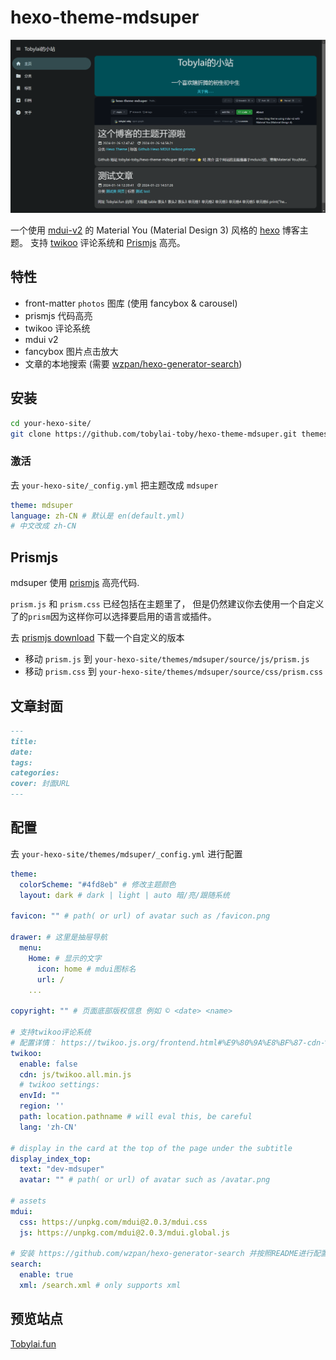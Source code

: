 # hexo-theme-mdsuper
![1706268121039](README/1706268121039.png)

一个使用 [mdui-v2](https://mdui.org) 的 Material You (Material Design 3) 风格的 [hexo](https://hexo.io) 博客主题。
支持 [twikoo](https://twikoo.js.org) 评论系统和 [Prismjs](https://prismjs.com/) 高亮。

## 特性
- front-matter `photos` 图库 (使用 fancybox & carousel)
- prismjs 代码高亮
- twikoo 评论系统
- mdui v2
- fancybox 图片点击放大
- 文章的本地搜索 (需要 [wzpan/hexo-generator-search](https://github.com/wzpan/hexo-generator-search))

## 安装
```bash
cd your-hexo-site/
git clone https://github.com/tobylai-toby/hexo-theme-mdsuper.git themes/mdsuper
```
### 激活
去 `your-hexo-site/_config.yml` 把主题改成 `mdsuper`
```yaml
theme: mdsuper
language: zh-CN # 默认是 en(default.yml)
# 中文改成 zh-CN
```
## Prismjs
mdsuper 使用 [prismjs](https://prismjs.com/) 高亮代码.

`prism.js` 和 `prism.css` 已经包括在主题里了， 但是仍然建议你去使用一个自定义了的`prism`因为这样你可以选择要启用的语言或插件。

去 [prismjs download](https://prismjs.com/download.html) 下载一个自定义的版本
- 移动 `prism.js` 到 `your-hexo-site/themes/mdsuper/source/js/prism.js`
- 移动 `prism.css` 到 `your-hexo-site/themes/mdsuper/source/css/prism.css`

## 文章封面
```markdown
---
title: 
date: 
tags: 
categories: 
cover: 封面URL
---
```

## 配置
去 `your-hexo-site/themes/mdsuper/_config.yml` 进行配置
```yaml
theme:
  colorScheme: "#4fd8eb" # 修改主题颜色
  layout: dark # dark | light | auto 暗/亮/跟随系统

favicon: "" # path( or url) of avatar such as /favicon.png

drawer: # 这里是抽屉导航
  menu: 
    Home: # 显示的文字
      icon: home # mdui图标名
      url: /
    ...

copyright: "" # 页面底部版权信息 例如 © <date> <name>

# 支持twikoo评论系统
# 配置详情： https://twikoo.js.org/frontend.html#%E9%80%9A%E8%BF%87-cdn-%E5%BC%95%E5%85%A5
twikoo: 
  enable: false
  cdn: js/twikoo.all.min.js 
  # twikoo settings:
  envId: ""
  region: '' 
  path: location.pathname # will eval this, be careful
  lang: 'zh-CN' 

# display in the card at the top of the page under the subtitle
display_index_top:
  text: "dev-mdsuper"
  avatar: "" # path( or url) of avatar such as /avatar.png

# assets
mdui:
  css: https://unpkg.com/mdui@2.0.3/mdui.css
  js: https://unpkg.com/mdui@2.0.3/mdui.global.js

# 安装 https://github.com/wzpan/hexo-generator-search 并按照README进行配置
search:
  enable: true
  xml: /search.xml # only supports xml
```
## 预览站点
[Tobylai.fun](https://tobylai.fun)